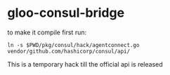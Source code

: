# gloo-consul-bridge

to make it compile first run:
```
ln -s $PWD/pkg/consul/hack/agentconnect.go vendor/github.com/hashicorp/consul/api/
```
This is a temporary hack till the official api is released
